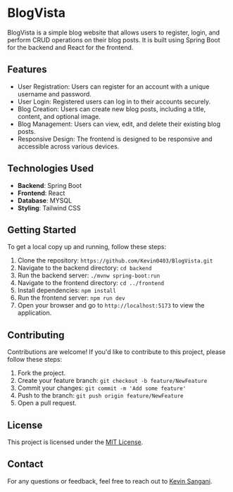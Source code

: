 # BlogVista

BlogVista is a simple blog website that allows users to register, login, and perform CRUD operations on their blog posts. It is built using Spring Boot for the backend and React for the frontend.

## Features

- User Registration: Users can register for an account with a unique username and password.
- User Login: Registered users can log in to their accounts securely.
- Blog Creation: Users can create new blog posts, including a title, content, and optional image.
- Blog Management: Users can view, edit, and delete their existing blog posts.
- Responsive Design: The frontend is designed to be responsive and accessible across various devices.

## Technologies Used

- **Backend**: Spring Boot
- **Frontend**: React
- **Database**: MYSQL
- **Styling**: Tailwind CSS

## Getting Started

To get a local copy up and running, follow these steps:

1. Clone the repository: `https://github.com/Kevin0403/BlogVista.git`
2. Navigate to the backend directory: `cd backend`
3. Run the backend server: `./mvnw spring-boot:run`
4. Navigate to the frontend directory: `cd ../frontend`
5. Install dependencies: `npm install`
6. Run the frontend server: `npm run dev`
7. Open your browser and go to `http://localhost:5173` to view the application.

## Contributing

Contributions are welcome! If you'd like to contribute to this project, please follow these steps:

1. Fork the project.
2. Create your feature branch: `git checkout -b feature/NewFeature`
3. Commit your changes: `git commit -m 'Add some feature'`
4. Push to the branch: `git push origin feature/NewFeature`
5. Open a pull request.

## License

This project is licensed under the [MIT License](LICENSE).

## Contact

For any questions or feedback, feel free to reach out to [Kevin Sangani](mailto:kevinsangani99247@gmail.com).


